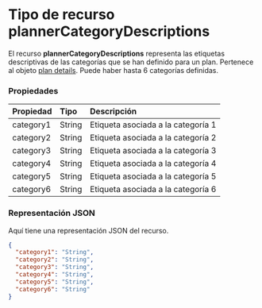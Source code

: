 # <a name="plannercategorydescriptions-resource-type"></a>Tipo de recurso plannerCategoryDescriptions

El recurso **plannerCategoryDescriptions** representa las etiquetas descriptivas de las categorías que se han definido para un plan. Pertenece al objeto [plan details](plannerplandetails.md). Puede haber hasta 6 categorías definidas. 


### <a name="properties"></a>Propiedades
| Propiedad       | Tipo    |Descripción|
|:---------------|:--------|:----------|
|category1|String|Etiqueta asociada a la categoría 1|
|category2|String|Etiqueta asociada a la categoría 2|
|category3|String|Etiqueta asociada a la categoría 3|
|category4|String|Etiqueta asociada a la categoría 4|
|category5|String|Etiqueta asociada a la categoría 5|
|category6|String|Etiqueta asociada a la categoría 6|

### <a name="json-representation"></a>Representación JSON

Aquí tiene una representación JSON del recurso.

<!-- {
  "blockType": "resource",
  "optionalProperties": [

  ],
  "@odata.type": "microsoft.graph.plannerCategoryDescriptions"
}-->

```json
{
  "category1": "String",
  "category2": "String",
  "category3": "String",
  "category4": "String",
  "category5": "String",
  "category6": "String"
}

```

<!-- uuid: 8fcb5dbc-d5aa-4681-8e31-b001d5168d79
2015-10-25 14:57:30 UTC -->
<!-- {
  "type": "#page.annotation",
  "description": "plannerCategoryDescriptions resource",
  "keywords": "",
  "section": "documentation",
  "tocPath": ""
}-->